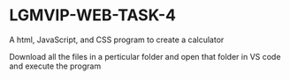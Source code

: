 # LGMVIP-WEB-TASK-4
A html, JavaScript, and CSS program to create a calculator 

Download all the files in a perticular folder and open that folder in VS code and execute the program
